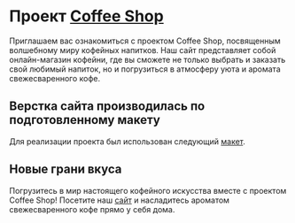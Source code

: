 # Проект [Coffee Shop](https://racio-begin.github.io/coffee-shop)

Приглашаем вас ознакомиться с проектом Coffee Shop, посвященным волшебному миру кофейных напитков. Наш сайт представляет собой онлайн-магазин кофейни, где вы сможете не только выбрать и заказать свой любимый напиток, но и погрузиться в атмосферу уюта и аромата свежесваренного кофе.

## Верстка сайта производилась по подготовленному макету

Для реализации проекта был использован следующий [макет](https://www.figma.com/file/vY4hm8JebX09dtOWxPv7dw/Coffee-shop-(Copy)?type=design&node-id=0%3A1&mode=design&t=XHAb15sAmEGhMFuj-1).

## Новые грани вкуса
Погрузитесь в мир настоящего кофейного искусства вместе с проектом Coffee Shop! Посетите наш [сайт](https://racio-begin.github.io/coffee-shop) и насладитесь ароматом свежесваренного кофе прямо у себя дома.
